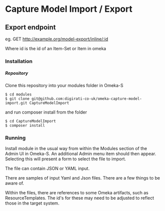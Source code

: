 # Capture Model Import / Export

## Export endpoint

eg.
GET http://example.org/model-export/inline/:id

Where id is the id of an Item-Set or Item in omeka
 
 ### Installation
 
 ##### Repository
 Clone this repository into your modules folder in Omeka-S
```
$ cd modules
$ git clone git@github.com:digirati-co-uk/omeka-capture-model-import.git CaptureModelImport
```
 and run composer install from the folder
 ```
 $ cd CaptureModelImport
 $ composer install
 ```
 
### Running
Install module in the usual way from within the Modules section of the Admin UI in Omeka-S.
An additional Admin menu item should then appear. Selecting this will present a form to select the file to import.

The file can contain JSON or YAML input.

There are samples of input Yaml and Json files.
There are a few things to be aware of.

Within the files, there are references to some Omeka artifacts, such as ResourceTemplates.
The id's for these may need to be adjusted to reflect those in the target system.


